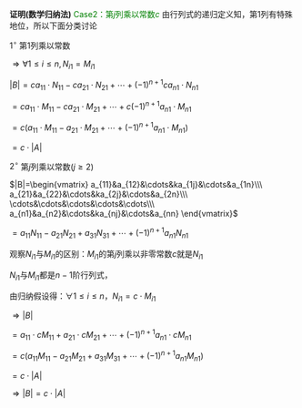 **证明(数学归纳法)**
<font color=green>Case2：第$j$列乘以常数$c$</font>
由行列式的递归定义知，第1列有特殊地位，所以下面分类讨论

$1^\circ$ 第1列乘以常数

$\Rightarrow\forall 1\leq i\leq n, N_{i1}=M_{i1}$

$|B|=ca_{11}\cdot N_{11}-ca_{21}\cdot N_{21}+\cdots+(-1)^{n+1}ca_{n1}\cdot N_{n1}$

$=ca_{11}\cdot M_{11}-ca_{21}\cdot M_{21}+\cdots+c(-1)^{n+1}a_{n1}\cdot M_{n1}$

$=c(a_{11}\cdot M_{11}-a_{21}\cdot M_{21}+\cdots+(-1)^{n+1}a_{n1}\cdot M_{n1})$

$=c\cdot |A|$

$2^\circ$ 第$j$列乘以常数$(j\geq2)$

$|B|=\begin{vmatrix}
a_{11}&a_{12}&\cdots&ka_{1j}&\cdots&a_{1n}\\\ 
a_{21}&a_{22}&\cdots&ka_{2j}&\cdots&a_{2n}\\\ 
\cdots&\cdots&\cdots&\cdots&\cdots\\\ 
a_{n1}&a_{n2}&\cdots&ka_{nj}&\cdots&a_{nn}
\end{vmatrix}$

$=a_{11}N_{11}-a_{21}N_{21}+a_{31}N_{31}+\cdots+(-1)^{n+1}a_{n1}N_{n1}$



观察$N_{i1}$与$M_{i1}$的区别：$M_{i1}$的第$j$列乘以非零常数$c$就是$N_{i1}$

$N_{i1}$与$M_{i1}$都是$n-1$阶行列式，

由归纳假设得：$\forall 1\leq i\leq n，N_{i1}=c\cdot M_{i1}$

$\Rightarrow |B|$

$=a_{11}\cdot cM_{11}+a_{21}\cdot cM_{21}+\cdots+(-1)^{n+1}a_{n1}\cdot cM_{n1}$

$=c(a_{11}M_{11}-a_{21}M_{21}+a_{31}M_{31}+\cdots+(-1)^{n+1}a_{n1}M_{n1})$

$=c\cdot|A|$

$\Rightarrow |B|=c\cdot|A|$



